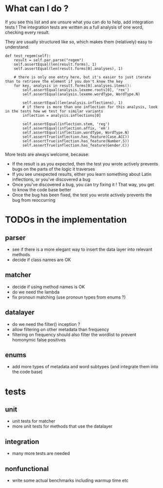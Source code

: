 # What can I do ?

If you see this list and are unsure what you can do to help, add integration tests !
The integration tests are written as a full analysis of one word, checking every result.

They are usually structured like so, which makes them (relatively) easy to understand:

```
def test_regem(self):
    result = self.par.parse("regem")
    self.assertEqual(len(result.forms), 1)
    self.assertEqual(len(result.forms[0].analyses), 1)

    # there is only one entry here, but it's easier to just iterate than to retrieve the element if you don't know the key
    for key, analysis in result.forms[0].analyses.items():
        self.assertEqual(analysis.lexeme.roots[0], 'rex')
        self.assertEqual(analysis.lexeme.wordType, WordType.N)

        self.assertEqual(len(analysis.inflections), 1)
        # if there is more than one inflection for this analysis, look in the tests how we test for similar variants
        inflection = analysis.inflections[0]

        self.assertEqual(inflection.stem, 'reg')
        self.assertEqual(inflection.affix, 'em')
        self.assertEqual(inflection.wordType, WordType.N)
        self.assertTrue(inflection.has_feature(Case.ACC))
        self.assertTrue(inflection.has_feature(Number.S))
        self.assertTrue(inflection.has_feature(Gender.C))
```

More tests are always welcome, because:

* If the result is as you expected, then the test you wrote actively prevents bugs on the parts of the logic it traverses
* If you see unexpected results, either you learn something about Latin inflections, or you've discovered a bug
* Once you've discovered a bug, you can try fixing it ! That way, you get to know the code base better
* Once the bug has been fixed, the test you wrote actively prevents the bug from reoccurring

# TODOs in the implementation

## parser

* see if there is a more elegant way to insert the data layer into relevant methods
* decide if class names are OK

## matcher

* decide if using method names is OK
* do we need the lambda
* fix pronoun matching (use pronoun types from enums ?)

## datalayer

* do we need the filter() inception ?
* allow filtering on other metadata than frequency
* filtering on frequency should also filter the wordlist to prevent homonymic false positives

## enums

* add more types of metadata and word subtypes (and integrate them into the code base)

# tests

## unit

* unit tests for matcher
* more unit tests for methods that use the datalayer

## integration

* many more tests are needed

## nonfunctional

* write some actual benchmarks including warmup time etc
